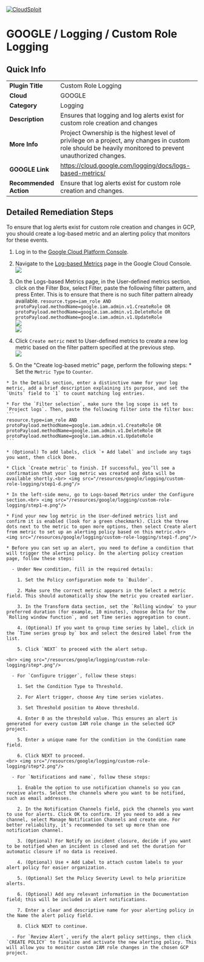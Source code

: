 [![CloudSploit](https://cloudsploit.com/img/logo-new-big-text-100.png "CloudSploit")](https://cloudsploit.com)

# GOOGLE / Logging / Custom Role Logging

## Quick Info

| | |
|-|-|
| **Plugin Title** | Custom Role Logging |
| **Cloud** | GOOGLE |
| **Category** | Logging |
| **Description** | Ensures that logging and log alerts exist for custom role creation and changes |
| **More Info** | Project Ownership is the highest level of privilege on a project, any changes in custom role should be heavily monitored to prevent unauthorized changes. |
| **GOOGLE Link** | https://cloud.google.com/logging/docs/logs-based-metrics/ |
| **Recommended Action** | Ensure that log alerts exist for custom role creation and changes. |

## Detailed Remediation Steps
To ensure that log alerts exist for custom role creation and changes in GCP, you should create a log-based metric and an alerting policy that monitors for these events. <br>

  1. Log in to the [Google Cloud Platform Console](console.cloud.google.com).
  2. Navigate to the [Log-based Metrics](https://console.cloud.google.com/logs/metrics) page in the Google Cloud Console.<br> <img src="/resources/google/logging/custom-role-logging/step1-a.png"/>
  3. On the Logs-based Metrics page, in the User-defined metrics section, click on the Filter Box, select Filter, paste the following filter pattern, and press Enter. This is to ensure that there is no such filter pattern already available.
    ```
    resource.type=iam_role AND protoPayload.methodName=google.iam.admin.v1.CreateRole OR protoPayload.methodName=google.iam.admin.v1.DeleteRole OR protoPayload.methodName=google.iam.admin.v1.UpdateRole
    ``` 
  <br> <img src="/resources/google/logging/custom-role-logging/step1-b-1.png"/><br> <img src="/resources/google/logging/custom-role-logging/step1-b-2.png"/>

  4. Click `Create metric` next to User-defined metrics to create a new log metric based on the filter pattern specified at the previous step. <br> <img src="/resources/google/logging/custom-role-logging/step1-c.png"/>
  5. On the "Create log-based metric" page, perform the following steps:
    * Set the `Metric Type` to `Counter`.

    * In the Details section, enter a distinctive name for your log metric, add a brief description explaining its purpose, and set the `Units` field to `1` to count matching log entries.

    * For the `Filter selection`, make sure the log scope is set to `Project logs`. Then, paste the following filter into the filter box:
    ```
    resource.type=iam_role AND protoPayload.methodName=google.iam.admin.v1.CreateRole OR protoPayload.methodName=google.iam.admin.v1.DeleteRole OR protoPayload.methodName=google.iam.admin.v1.UpdateRole
    ```

    * (Optional) To add labels, click `+ Add label` and include any tags you want, then click Done.

    * Click `Create metric` to finish. If successful, you’ll see a confirmation that your log metric was created and data will be available shortly.<br> <img src="/resources/google/logging/custom-role-logging/step1-d.png"/>

    * In the left-side menu, go to Logs-based Metrics under the Configure section.<br> <img src="/resources/google/logging/custom-role-logging/step1-e.png"/>

    * Find your new log metric in the User-defined metrics list and confirm it is enabled (look for a green checkmark). Click the three dots next to the metric to open more options, then select Create alert from metric to set up an alerting policy based on this metric.<br> <img src="/resources/google/logging/custom-role-logging/step1-f.png"/>

    * Before you can set up an alert, you need to define a condition that will trigger the alerting policy. On the alerting policy creation page, follow these steps: 

      - Under New condition, fill in the required details:

        1. Set the Policy configuration mode to `Builder`.

        2. Make sure the correct metric appears in the Select a metric field. This should automatically show the metric you created earlier.

        3. In the Transform data section, set the `Rolling window` to your preferred duration (for example, 10 minutes), choose delta for the `Rolling window function`, and set Time series aggregation to count.

        4. (Optional) If you want to group time series by label, click in the `Time series group by` box and select the desired label from the list.

        5. Click `NEXT` to proceed with the alert setup.
            
    <br> <img src="/resources/google/logging/custom-role-logging/step*.png"/>  

      - For `Configure trigger`, follow these steps:

        1. Set the Condition Type to Threshold.

        2. For Alert trigger, choose Any time series violates.

        3. Set Threshold position to Above threshold.

        4. Enter 0 as the threshold value. This ensures an alert is generated for every custom IAM role change in the selected GCP project.

        5. Enter a unique name for the condition in the Condition name field.

        6. Click NEXT to proceed.
    <br> <img src="/resources/google/logging/custom-role-logging/step*2.png"/>  
        
      - For `Notifications and name`, follow these steps:

        1. Enable the option to use notification channels so you can receive alerts. Select the channels where you want to be notified, such as email addresses.

        2. In the Notification Channels field, pick the channels you want to use for alerts. Click OK to confirm. If you need to add a new channel, select Manage Notification Channels and create one. For better reliability, it’s recommended to set up more than one notification channel.

        3. (Optional) For Notify on incident closure, decide if you want to be notified when an incident is closed and set the duration for automatic closure if no data is received.

        4. (Optional) Use + Add Label to attach custom labels to your alert policy for easier organization.

        5. (Optional) Set the Policy Severity Level to help prioritize alerts.

        6. (Optional) Add any relevant information in the Documentation field; this will be included in alert notifications.

        7. Enter a clear and descriptive name for your alerting policy in the Name the alert policy field.

        8. Click NEXT to continue.

      - For `Review Alert`, verify the alert policy settings, then click `CREATE POLICY` to finalize and activate the new alerting policy. This will allow you to monitor custom IAM role changes in the chosen GCP project.
